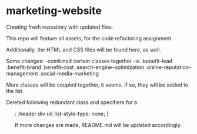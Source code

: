 # marketing-website
Creating fresh repository with updated files.

This repo will feature all assets, for the code refactoring assignment. 

Additionally, the HTML and CSS files will be found here, as well. 

Some changes: 
  -combined certain classes together
    -ie .benefit-lead
        .benefit-brand
        .benefit-cost
        .search-engine-optimization
        .online-reputation-management
        .social-media-marketing
        
More classes will be coupled together, it seems. If so, they will be added to the list. 

Deleted following redundant class and specifiers for a <ul>:
     .header div ul{
        list-style-type: none;
      }

If more changes are made, README.md will be updated accordingly. 
